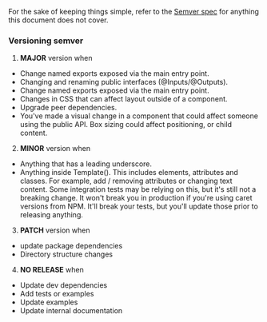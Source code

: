 For the sake of keeping things simple, refer to the [Semver spec](http://semver.org/)
for anything this document does not cover.

### Versioning semver

1. **MAJOR** version when
  - Change named exports exposed via the main entry point.
  - Changing and renaming public interfaces (@Inputs/@Outputs).
  - Change named exports exposed via the main entry point.
  - Changes in CSS that can affect layout outside of a component.
  - Upgrade peer dependencies.
  - You've made a visual change in a component that could affect someone using the public API.
    Box sizing could affect positioning, or child content.

2. **MINOR** version when
  - Anything that has a leading underscore.
  - Anything inside Template(). This includes elements, attributes and classes.
  For example, add / removing attributes or changing text content.
  Some integration tests may be relying on this, but it's still not a breaking change.
  It won't break you in production if you're using caret versions from NPM.
  It'll break your tests, but you'll update those prior to releasing anything.

3. **PATCH** version when
  - update package dependencies
  - Directory structure changes

4. **NO RELEASE** when
  - Update dev dependencies
  - Add tests or examples
  - Update examples
  - Update internal documentation
